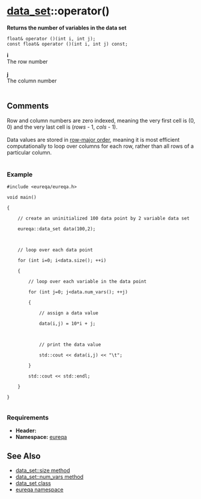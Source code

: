 # [data\_set](doc_data_set.md)::operator() #

**Returns the number of variables in the data set**

```
float& operator ()(int i, int j);
const float& operator ()(int i, int j) const;
```

**i**<br>
The row number<br>
<br>
<b>j</b><br>
The column number<br>
<br>
<h2>Comments</h2>
Row and column numbers are zero indexed, meaning the very first cell is (0, 0) and the very last cell is (<i>rows</i> - 1, <i>cols</i> - 1).<br>
<br>
Data values are stored in <a href='http://en.wikipedia.org/wiki/Row-major'>row-major order</a>, meaning it is most efficient computationally to loop over columns for each row, rather than all rows of a particular column.<br>
<br>
<h3>Example</h3>
<pre><code>#include &lt;eureqa/eureqa.h&gt;<br>
void main()<br>
{<br>
    // create an uninitialized 100 data point by 2 variable data set<br>
    eureqa::data_set data(100,2);<br>
   <br>
    // loop over each data point<br>
    for (int i=0; i&lt;data.size(); ++i)<br>
    {<br>
        // loop over each variable in the data point<br>
        for (int j=0; j&lt;data.num_vars(); ++j)<br>
        {<br>
            // assign a data value<br>
            data(i,j) = 10*i + j;<br>
            <br>
            // print the data value<br>
            std::cout &lt;&lt; data(i,j) &lt;&lt; "\t";<br>
        }<br>
        std::cout &lt;&lt; std::endl;<br>
    }<br>
}<br>
</code></pre>

<h3>Requirements</h3>
<ul><li><b>Header:</b> <eureqa/data_set.h><br>
</li><li><b>Namespace:</b> <a href='doc_intro.md'>eureqa</a></li></ul>

<h2>See Also</h2>
<ul><li><a href='doc_data_set_size.md'>data_set::size method</a>
</li><li><a href='doc_data_set_num_vars.md'>data_set::num_vars method</a>
</li><li><a href='doc_data_set.md'>data_set class</a>
</li><li><a href='doc_intro.md'>eureqa namespace</a>
